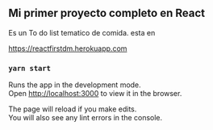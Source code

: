 ## Mi primer proyecto completo en React

Es un To do list tematico de comida.
esta en

https://reactfirstdm.herokuapp.com

### `yarn start`

Runs the app in the development mode.<br />
Open [http://localhost:3000](http://localhost:3000) to view it in the browser.

The page will reload if you make edits.<br />
You will also see any lint errors in the console.


